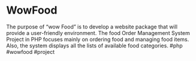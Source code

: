 # WowFood
The purpose of “wow Food” is to develop a website package that will provide a user-friendly environment. The food Order Management System Project in PHP focuses mainly on ordering food and managing food items. Also, the system displays all the lists of available food categories. #php #wowfood #project
